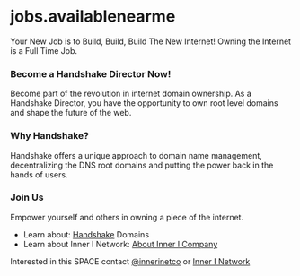 # jobs.availablenearme
Your New Job is to Build, Build, Build The New Internet! Owning the Internet is a Full Time Job. 

<head>
<!-- Google tag (gtag.js) -->
<script async src="https://www.googletagmanager.com/gtag/js?id=G-XJF8Z043FY"></script>
<script>
  window.dataLayer = window.dataLayer || [];
  function gtag(){dataLayer.push(arguments);}
  gtag('js', new Date());

  gtag('config', 'G-XJF8Z043FY');
</script>
</head>
<h3>Become a Handshake Director Now!</h3>

<p>Become part of the revolution in internet domain ownership. As a Handshake Director, you have the opportunity to own root level domains and shape the future of the web.</p>
                
<h3>Why Handshake?</h3>
<p>Handshake offers a unique approach to domain name management, decentralizing the DNS root domains and putting the power back in the hands of users.</p>
<h3>Join Us</h3>
<p>Empower yourself and others in owning a piece of the internet.</p>


- Learn about: [Handshake](https://handshake.org) Domains
- Learn about Inner I Network: [About Inner I Company](https://innerinetcompany.com/about/)


Interested in this SPACE contact [@innerinetco](https://twitter.com/innerinetco) or [Inner I Network](https://innerinetwork.hns.to/)
